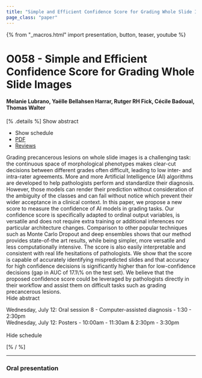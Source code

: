 ```yaml
---
title: "Simple and Efficient Confidence Score for Grading Whole Slide Images"
page_class: "paper"
---
```


{% from "_macros.html" import presentation, button, teaser, youtube %}

# O058 - Simple and Efficient Confidence Score for Grading Whole Slide Images

#### Melanie Lubrano, Yaëlle Bellahsen Harrar, Rutger RH Fick, Cécile Badoual, Thomas Walter

[% .details %]
<a class="toggle_visibility" data-selector=".abstract" data-level="3">Show abstract</a>
- <a class="toggle_visibility" data-selector=".schedule" data-level="3">Show schedule</a>
- <a href="https://openreview.net/pdf?id=DA1hOTvcMWa">PDF</a>
- <a href="https://openreview.net/forum?id=DA1hOTvcMWa">Reviews</a>

<p>
    <span class="abstract">
        Grading precancerous lesions on whole slide images is a challenging task: the continuous space of morphological phenotypes makes clear-cut decisions between different grades often difficult, leading to low inter- and intra-rater agreements. More and more Artificial Intelligence (AI) algorithms are developed to help pathologists perform and standardize their diagnosis. However, those models can render their prediction without consideration of the ambiguity of the classes and can fail without notice which prevent their wider acceptance in a clinical context.  In this paper, we propose a new score to measure the confidence of AI models in grading tasks. Our confidence score is specifically adapted to ordinal output variables, is versatile and does not require extra training or additional inferences nor particular architecture changes.  Comparison to other popular techniques such as Monte Carlo Dropout and deep ensembles shows that our method provides state-of-the art results, while being simpler, more versatile and less computationally intensive.  The score is also easily interpretable and consistent with real life hesitations of pathologists. We show that the score is capable of accurately identifying mispredicted slides and that accuracy for high confidence decisions is significantly higher than for low-confidence decisions (gap in AUC of 17.1\% on the test set).  We believe that the proposed confidence score could be leveraged by pathologists directly in their workflow and assist them on difficult tasks such as grading precancerous lesions.
        <br>
        <span class="actions"><a class="toggle_visibility" data-level="2">Hide abstract</a></span>
    </span>
</p>

<p>
    <span class="schedule">
        Wednesday, July 12: Oral session 8 - Computer-assisted diagnosis - 1:30 - 2:30pm<br>Wednesday, July 12: Posters - 10:00am - 11:30am & 2:30pm - 3:30pm<br>
        <br>
        <span class="actions"><a class="toggle_visibility" data-level="2">Hide schedule</a></span>
    </span>
</p>
[% / %]

---


### Oral presentation

